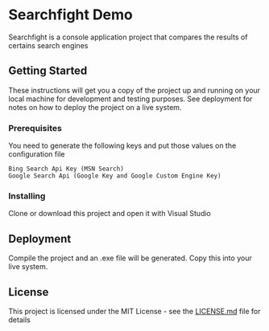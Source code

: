 # Searchfight Demo

Searchfight is a console application project that compares the results of certains search engines

## Getting Started

These instructions will get you a copy of the project up and running on your local machine for development and testing purposes. See deployment for notes on how to deploy the project on a live system.

### Prerequisites

You need to generate the following keys and put those values on the configuration file

```
Bing Search Api Key (MSN Search)
Google Search Api (Google Key and Google Custom Engine Key)
```

### Installing

Clone or download this project and open it with Visual Studio 

## Deployment

Compile the project and an .exe file will be generated. Copy this into your live system.

## License

This project is licensed under the MIT License - see the [LICENSE.md](LICENSE.md) file for details

